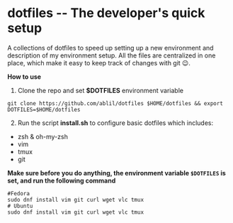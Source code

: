 
# dotfiles -- The developer's quick setup

A collections of dotfiles to speed up setting up a new environment and description of my environment setup.
All the files are centralized in one place, which make it easy to keep track of changes with git :wink:.

**How to use**

1. Clone the repo and set **\$DOTFILES** environment variable

```
git clone https://github.com/ablil/dotfiles $HOME/dotfiles && export DOTFILES=$HOME/dotfiles
```
2. Run the script **install.sh** to configure basic dotfiles which includes:
* zsh & oh-my-zsh
* vim
* tmux
* git 

**Make sure before you do anything, the environment variable `$DOTFILES` is set, and run the following command**

```
#Fedora
sudo dnf install vim git curl wget vlc tmux
# Ubuntu
sudo dnf install vim git curl wget vlc tmux
```
